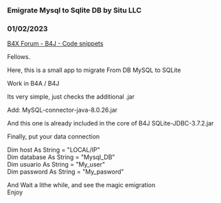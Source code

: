 ### Emigrate Mysql to Sqlite DB by Situ LLC
### 01/02/2023
[B4X Forum - B4J - Code snippets](https://www.b4x.com/android/forum/threads/140161/)

Fellows.  
   
Here, this is a small app to migrate From DB MySQL to SQLite  
  
  
  
  
Work in B4A / B4J  
  
Its very simple, just checks the additional .jar  
  
Add: MySQL-connector-java-8.0.26.jar   
  
And this one is already included in the core of B4J SQLite-JDBC-3.7.2.jar  
  
  
  
Finally, put your data connection  
  
 Dim host As String = "LOCAL/IP"  
 Dim database As String = "Mysql\_DB"  
 Dim usuario As String = "My\_user"  
 Dim password As String = "My\_pasword"  
  
 And Wait a lithe while, and see the magic emigration  
 Enjoy